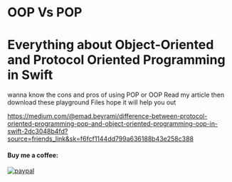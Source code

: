 # OOP Vs POP
# Everything about Object-Oriented and Protocol Oriented Programming in Swift

wanna know the cons and pros of using POP or OOP Read my article then download these playground Files
hope it will help you out

https://medium.com/@emad.beyrami/difference-between-protocol-oriented-programming-pop-and-object-oriented-programming-oop-in-swift-2dc3048b4fd?source=friends_link&sk=f6fcf1144dd799a636188b43e258c388

#### Buy me a coffee:
[![paypal](https://www.paypalobjects.com/en_US/i/btn/btn_donateCC_LG.gif)](https://www.paypal.com/donate/?hosted_button_id=FRY432D75E4Q2)

